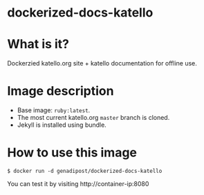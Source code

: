 # dockerized-docs-katello

# What is it? #
Dockerzied katello.org site + katello documentation for offline use.

# Image description #
- Base image: `ruby:latest`.
- The most current katello.org `master` branch is cloned.
- Jekyll is installed using bundle.

# How to use this image #

```console
$ docker run -d genadipost/dockerized-docs-katello

```

You can test it by visiting http://container-ip:8080
